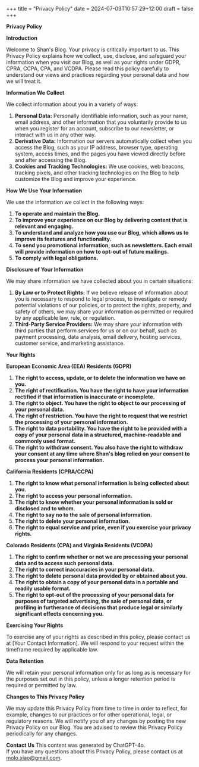 +++
title = "Privacy Policy"
date = 2024-07-03T10:57:29+12:00
draft = false
+++

**Privacy Policy**

**Introduction**

Welcome to Shan's Blog. Your privacy is critically important to us. This Privacy Policy explains how we collect, use, disclose, and safeguard your information when you visit our Blog, as well as your rights under GDPR, CPRA, CCPA, CPA, and VCDPA. Please read this policy carefully to understand our views and practices regarding your personal data and how we will treat it.

**Information We Collect**

We collect information about you in a variety of ways:

1. **Personal Data:** Personally identifiable information, such as your name, email address, and other information that you voluntarily provide to us when you register for an account, subscribe to our newsletter, or interact with us in any other way.
2. **Derivative Data:** Information our servers automatically collect when you access the Blog, such as your IP address, browser type, operating system, access times, and the pages you have viewed directly before and after accessing the Blog.
3. **Cookies and Tracking Technologies:** We use cookies, web beacons, tracking pixels, and other tracking technologies on the Blog to help customize the Blog and improve your experience.

**How We Use Your Information**

We use the information we collect in the following ways:

1. **To operate and maintain the Blog.**
2. **To improve your experience on our Blog by delivering content that is relevant and engaging.**
3. **To understand and analyze how you use our Blog, which allows us to improve its features and functionality.**
4. **To send you promotional information, such as newsletters. Each email will provide information on how to opt-out of future mailings.**
5. **To comply with legal obligations.**

**Disclosure of Your Information**

We may share information we have collected about you in certain situations:

1. **By Law or to Protect Rights:** If we believe release of information about you is necessary to respond to legal process, to investigate or remedy potential violations of our policies, or to protect the rights, property, and safety of others, we may share your information as permitted or required by any applicable law, rule, or regulation.
2. **Third-Party Service Providers:** We may share your information with third parties that perform services for us or on our behalf, such as payment processing, data analysis, email delivery, hosting services, customer service, and marketing assistance.

**Your Rights**

**European Economic Area (EEA) Residents (GDPR)**

1. **The right to access, update, or to delete the information we have on you.**
2. **The right of rectification. You have the right to have your information rectified if that information is inaccurate or incomplete.**
3. **The right to object. You have the right to object to our processing of your personal data.**
4. **The right of restriction. You have the right to request that we restrict the processing of your personal information.**
5. **The right to data portability. You have the right to be provided with a copy of your personal data in a structured, machine-readable and commonly used format.**
6. **The right to withdraw consent. You also have the right to withdraw your consent at any time where Shan's blog relied on your consent to process your personal information.**

**California Residents (CPRA/CCPA)**

1. **The right to know what personal information is being collected about you.**
2. **The right to access your personal information.**
3. **The right to know whether your personal information is sold or disclosed and to whom.**
4. **The right to say no to the sale of personal information.**
5. **The right to delete your personal information.**
6. **The right to equal service and price, even if you exercise your privacy rights.**

**Colorado Residents (CPA) and Virginia Residents (VCDPA)**

1. **The right to confirm whether or not we are processing your personal data and to access such personal data.**
2. **The right to correct inaccuracies in your personal data.**
3. **The right to delete personal data provided by or obtained about you.**
4. **The right to obtain a copy of your personal data in a portable and readily usable format.**
5. **The right to opt-out of the processing of your personal data for purposes of targeted advertising, the sale of personal data, or profiling in furtherance of decisions that produce legal or similarly significant effects concerning you.**

**Exercising Your Rights**

To exercise any of your rights as described in this policy, please contact us at [Your Contact Information]. We will respond to your request within the timeframe required by applicable law.

**Data Retention**

We will retain your personal information only for as long as is necessary for the purposes set out in this policy, unless a longer retention period is required or permitted by law.

**Changes to This Privacy Policy**

We may update this Privacy Policy from time to time in order to reflect, for example, changes to our practices or for other operational, legal, or regulatory reasons. We will notify you of any changes by posting the new Privacy Policy on our Blog. You are advised to review this Privacy Policy periodically for any changes.

**Contact Us**
This content was generated by ChatGPT-4o.  
If you have any questions about this Privacy Policy, please contact us at molo.xiao@gmail.com.


